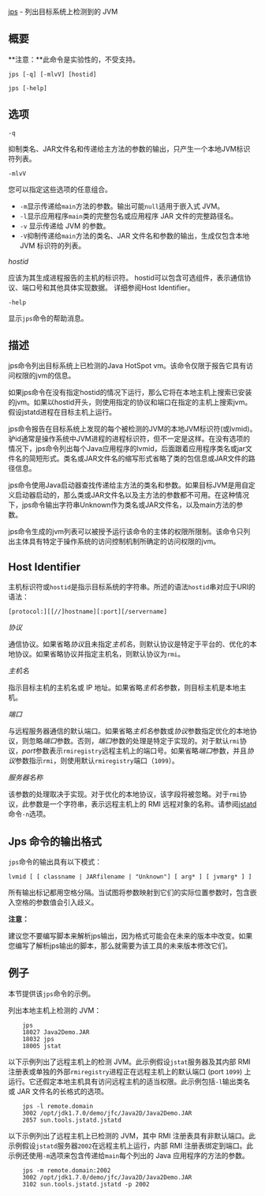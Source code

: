 [jps](https://docs.oracle.com/en/java/javase/16/docs/specs/man/jps.html) - 列出目标系统上检测到的 JVM

 

## 概要

**注意：**此命令是实验性的，不受支持。

```shell
jps [-q] [-mlvV] [hostid]

jps [-help]
```

 

## 选项

```
-q
```

抑制类名、JAR文件名和传递给主方法的参数的输出，只产生一个本地JVM标识符列表。  

```
-mlvV
```

您可以指定这些选项的任意组合。

- `-m`显示传递给`main`方法的参数。输出可能`null`适用于嵌入式 JVM。
- `-l`显示应用程序`main`类的完整包名或应用程序 JAR 文件的完整路径名。
- `-v` 显示传递给 JVM 的参数。
- `-V`抑制传递给`main`方法的类名、JAR 文件名和参数的输出，生成仅包含本地 JVM 标识符的列表。

*hostid*

应该为其生成进程报告的主机的标识符。 hostid可以包含可选组件，表示通信协议、端口号和其他具体实现数据。 详细参阅Host Identifier。  

```
-help
```

显示`jps`命令的帮助消息。

 

## 描述

jps命令列出目标系统上已检测的Java HotSpot vm。该命令仅限于报告它具有访问权限的jvm的信息。

如果jps命令在没有指定hostid的情况下运行，那么它将在本地主机上搜索已安装的jvm。如果以hostid开头，则使用指定的协议和端口在指定的主机上搜索jvm。假设jstatd进程在目标主机上运行。

jps命令报告在目标系统上发现的每个被检测的JVM的本地JVM标识符(或lvmid)。驴id通常是操作系统中JVM进程的进程标识符，但不一定是这样。在没有选项的情况下，jps命令列出每个Java应用程序的lvmid，后面跟着应用程序类名或jar文件名的简短形式。类名或JAR文件名的缩写形式省略了类的包信息或JAR文件的路径信息。

jps命令使用Java启动器查找传递给主方法的类名和参数。如果目标JVM是用自定义启动器启动的，那么类或JAR文件名以及主方法的参数都不可用。在这种情况下，jps命令输出字符串Unknown作为类名或JAR文件名，以及main方法的参数。

jps命令生成的jvm列表可以被授予运行该命令的主体的权限所限制。该命令只列出主体具有特定于操作系统的访问控制机制所确定的访问权限的jvm。

 

## Host Identifier

主机标识符或`hostid`是指示目标系统的字符串。所述的语法`hostid`串对应于URI的语法：

```shell
[protocol:][[//]hostname][:port][/servername]
```



*协议*

通信协议。如果省略*协议*且未指定*主机名*，则默认协议是特定于平台的、优化的本地协议。如果省略协议并指定主机名，则默认协议为`rmi`。

*主机名*

指示目标主机的主机名或 IP 地址。如果省略*主机名*参数，则目标主机是本地主机。

*端口*

与远程服务器通信的默认端口。如果省略*主机名*参数或*协议*参数指定优化的本地协议，则忽略*端口*参数。否则，*端口*参数的处理是特定于实现的。对于默认`rmi`协议，*port*参数表示`rmiregistry`远程主机上的端口号。如果省略*端口*参数，并且*协议*参数指示`rmi`，则使用默认`rmiregistry`端口（`1099`）。

*服务器名称*

该参数的处理取决于实现。对于优化的本地协议，该字段将被忽略。对于`rmi`协议，此参数是一个字符串，表示远程主机上的 RMI 远程对象的名称。请参阅[jstatd](https://dev.java/learn/jstatd---monitoring-the-creation-and-termination-of-your-jvms/)命令`-n`选项。

 

## Jps 命令的输出格式

`jps`命令的输出具有以下模式：

```shell
lvmid [ [ classname | JARfilename | "Unknown"] [ arg* ] [ jvmarg* ] ]
```

所有输出标记都用空格分隔。当试图将参数映射到它们的实际位置参数时，包含嵌入空格的参数值会引入歧义。

**注意：**

建议您不要编写脚本来解析jps输出，因为格式可能会在未来的版本中改变。如果您编写了解析jps输出的脚本，那么就需要为该工具的未来版本修改它们。 

## 例子

本节提供该`jps`命令的示例。

列出本地主机上检测的 JVM：

```shell
    jps
    18027 Java2Demo.JAR
    18032 jps
    18005 jstat
```

以下示例列出了远程主机上的检测 JVM。此示例假设`jstat`服务器及其内部 RMI 注册表或单独的外部`rmiregistry`进程正在远程主机上的默认端口 (port `1099`) 上运行。它还假定本地主机具有访问远程主机的适当权限。此示例包括`-l`输出类名或 JAR 文件名的长格式的选项。

```shell
    jps -l remote.domain
    3002 /opt/jdk1.7.0/demo/jfc/Java2D/Java2Demo.JAR
    2857 sun.tools.jstatd.jstatd
```



以下示例列出了远程主机上已检测的 JVM，其中 RMI 注册表具有非默认端口。此示例假设`jstatd`服务器`2002`在远程主机上运行，内部 RMI 注册表绑定到端口。此示例还使用`-m`选项来包含传递给`main`每个列出的 Java 应用程序的方法的参数。

```shell
    jps -m remote.domain:2002
    3002 /opt/jdk1.7.0/demo/jfc/Java2D/Java2Demo.JAR
    3102 sun.tools.jstatd.jstatd -p 2002
```
